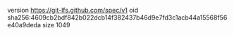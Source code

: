 version https://git-lfs.github.com/spec/v1
oid sha256:4609cb2bdf842b022dcb14f382437b46d9e7fd3c1acb44a15568f56e40a9deda
size 1049
